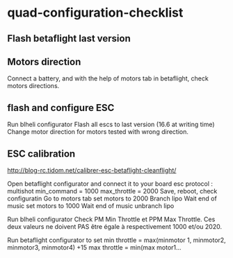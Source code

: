 # quad-configuration-checklist

## Flash betaflight last version

## Motors direction

Connect a battery, and with the help of motors tab in betaflight, check motors directions.

## flash and configure ESC

Run blheli configurator
Flash all escs to last version (16.6 at writing time)
Change motor direction for motors tested with wrong direction.

## ESC calibration

http://blog-rc.tidom.net/calibrer-esc-betaflight-cleanflight/

Open betaflight configurator and connect it to your board
esc protocol : multishot
min_command = 1000
max_throttle = 2000
Save, reboot, check configuratin
Go to motors tab
set motors to 2000
Branch lipo
Wait end of music
set motors to 1000
Wait end of music
unbranch lipo

Run blheli configurator
Check PM Min Throttle et PPM Max Throttle. Ces deux valeurs ne doivent PAS être égale à respectivement 1000 et/ou 2020. 

Run betaflight configurator to set 
min throttle = max(minmotor 1, minmotor2, minmotor3, minmotor4) +15
max throttle = min(max motor1...
